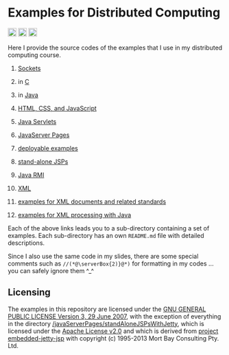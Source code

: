 # Examples for Distributed Computing

[<img alt="Travis CI Build Status" src="https://img.shields.io/travis/thomasWeise/distributedComputingExamples/master.svg" height="20"/>](https://travis-ci.org/thomasWeise/distributedComputingExamples/)
[<img alt="CircleCI Build Status" src="https://img.shields.io/circleci/project/thomasWeise/distributedComputingExamples.svg" height="20"/>](https://circleci.com/gh/thomasWeise/distributedComputingExamples)
[<img alt="Shippable Build Status" src="https://img.shields.io/shippable/56d905429d043da07b368422.svg" height="20"/>](https://app.shippable.com/projects/56d905429d043da07b368422)

Here I provide the source codes of the examples that I use in my distributed computing course.

1. [Sockets](http://github.com/thomasWeise/distributedComputingExamples/tree/master/sockets/)
  1. in [C](http://github.com/thomasWeise/distributedComputingExamples/tree/master/sockets/c)
  2. in [Java](http://github.com/thomasWeise/distributedComputingExamples/tree/master/sockets/java)

2. [HTML, CSS, and JavaScript](http://github.com/thomasWeise/distributedComputingExamples/tree/master/html/)

3. [Java Servlets](http://github.com/thomasWeise/distributedComputingExamples/tree/master/javaServlets/)

4. [JavaServer Pages](http://github.com/thomasWeise/distributedComputingExamples/tree/master/javaServerPages/)
  1. [deployable examples](http://github.com/thomasWeise/distributedComputingExamples/tree/master/javaServerPages/examples)
  2. [stand-alone JSPs](http://github.com/thomasWeise/distributedComputingExamples/tree/master/javaServerPages/standAloneJSPsWithJetty)

5. [Java RMI](http://github.com/thomasWeise/distributedComputingExamples/tree/master/javaRMI/)
  
6. [XML](http://github.com/thomasWeise/distributedComputingExamples/tree/master/xml/)
  1. [examples for XML documents and related standards](http://github.com/thomasWeise/distributedComputingExamples/tree/master/xml/xml)
  1. [examples for XML processing with Java](http://github.com/thomasWeise/distributedComputingExamples/tree/master/xml/java)
  

Each of the above links leads you to a sub-directory containing a set of examples. Each sub-directory has an own `README.md` file with detailed descriptions.

Since I also use the same code in my slides, there are some special comments such as `//(*@\serverBox{2)}@*)` for formatting in my codes ... you can safely ignore them ^_^

## Licensing

The examples in this repository are licensed under the [GNU GENERAL PUBLIC LICENSE Version 3, 29 June 2007](http://github.com/thomasWeise/distributedComputingExamples/tree/master/LICENSE), with the exception of everything in the directory [/javaServerPages/standAloneJSPsWithJetty](http://github.com/thomasWeise/distributedComputingExamples/tree/master/javaServerPages/standAloneJSPsWithJetty), which is licensed under the [Apache License v2.0](http://www.opensource.org/licenses/apache2.0.php) and which is derived from [project embedded-jetty-jsp](https://github.com/jetty-project/embedded-jetty-jsp) with copyright (c) 1995-2013 Mort Bay Consulting Pty. Ltd.
